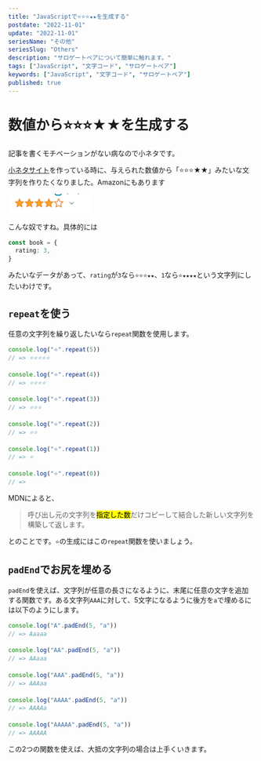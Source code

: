 ```yaml
---
title: "JavaScriptで⭐⭐⭐★★を生成する"
postdate: "2022-11-01"
update: "2022-11-01"
seriesName: "その他"
seriesSlug: "Others"
description: "サロゲートペアについて簡単に触れます。"
tags: ["JavaScript", "文字コード", "サロゲートペア"]
keywords: ["JavaScript", "文字コード", "サロゲートペア"]
published: true
---
```


# 数値から⭐⭐⭐★★を生成する

記事を書くモチベーションがない病なので小ネタです。

[小ネタサイト](https://bookstogive-kento-yoshidu.vercel.app/)を作っている時に、与えられた数値から「⭐⭐⭐★★」みたいな文字列を作りたくなりました。Amazonにもあります

![](./images/image01.png)

こんな奴ですね。具体的には

```ts
const book = {
  rating: 3,
}
```

みたいなデータがあって、`rating`が`3`なら`⭐⭐⭐★★`、`1`なら`⭐★★★★`という文字列にしたいわけです。

## `repeat`を使う

任意の文字列を繰り返したいなら`repeat`関数を使用します。

```js
console.log("⭐".repeat(5))
// => ⭐⭐⭐⭐⭐

console.log("⭐".repeat(4))
// => ⭐⭐⭐⭐

console.log("⭐".repeat(3))
// => ⭐⭐⭐

console.log("⭐".repeat(2))
// => ⭐⭐

console.log("⭐".repeat(1))
// => ⭐

console.log("⭐".repeat(0))
// => 
```

MDNによると、

> 呼び出し元の文字列を<mark>指定した数</mark>だけコピーして結合した新しい文字列を構築して返します。

とのことです。`⭐`の生成にはこの`repeat`関数を使いましょう。

## `padEnd`でお尻を埋める

`padEnd`を使えば、文字列が任意の長さになるように、末尾に任意の文字を追加する関数です。ある文字列`AAA`に対して、5文字になるように後方を`a`で埋めるには以下のようにします。

```js
console.log("A".padEnd(5, "a"))
// => Aaaaa

console.log("AA".padEnd(5, "a"))
// => AAaaa

console.log("AAA".padEnd(5, "a"))
// => AAAaa

console.log("AAAA".padEnd(5, "a"))
// => AAAAa

console.log("AAAAA".padEnd(5, "a"))
// => AAAAA
```

この2つの関数を使えば、大抵の文字列の場合は上手くいきます。









